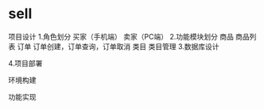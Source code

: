 # sell
项目设计
1.角色划分
买家（手机端）
卖家（PC端）
2.功能模块划分
商品 商品列表
订单 订单创建，订单查询，订单取消
类目 类目管理
3.数据库设计

4.项目部署

环境构建

功能实现

